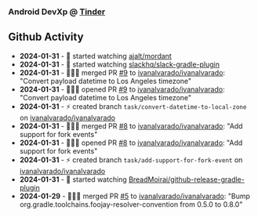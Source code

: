 ### Android DevXp @ [Tinder](https://medium.com/tinder)

## Github Activity
- **2024-01-31** - 👀 started watching [ajalt/mordant](https://github.com/ajalt/mordant)
- **2024-01-31** - 👀 started watching [slackhq/slack-gradle-plugin](https://github.com/slackhq/slack-gradle-plugin)
- **2024-01-31** - 🧑🏻‍💻 merged PR [#9](https://github.com/ivanalvarado/ivanalvarado/pull/9) to [ivanalvarado/ivanalvarado](https://github.com/ivanalvarado/ivanalvarado): "Convert payload datetime to Los Angeles timezone"
- **2024-01-31** - 🧑🏻‍💻 opened PR [#9](https://github.com/ivanalvarado/ivanalvarado/pull/9) to [ivanalvarado/ivanalvarado](https://github.com/ivanalvarado/ivanalvarado): "Convert payload datetime to Los Angeles timezone"
- **2024-01-31** - ⚡️ created branch `task/convert-datetime-to-local-zone` on [ivanalvarado/ivanalvarado](https://github.com/ivanalvarado/ivanalvarado)
- **2024-01-31** - 🧑🏻‍💻 merged PR [#8](https://github.com/ivanalvarado/ivanalvarado/pull/8) to [ivanalvarado/ivanalvarado](https://github.com/ivanalvarado/ivanalvarado): "Add support for fork events"
- **2024-01-31** - 🧑🏻‍💻 opened PR [#8](https://github.com/ivanalvarado/ivanalvarado/pull/8) to [ivanalvarado/ivanalvarado](https://github.com/ivanalvarado/ivanalvarado): "Add support for fork events"
- **2024-01-31** - ⚡️ created branch `task/add-support-for-fork-event` on [ivanalvarado/ivanalvarado](https://github.com/ivanalvarado/ivanalvarado)
- **2024-01-31** - 👀 started watching [BreadMoirai/github-release-gradle-plugin](https://github.com/BreadMoirai/github-release-gradle-plugin)
- **2024-01-29** - 🧑🏻‍💻 merged PR [#5](https://github.com/ivanalvarado/ivanalvarado/pull/5) to [ivanalvarado/ivanalvarado](https://github.com/ivanalvarado/ivanalvarado): "Bump org.gradle.toolchains.foojay-resolver-convention from 0.5.0 to 0.8.0"